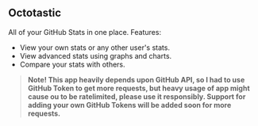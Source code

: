 ## Octotastic

All of your GitHub Stats in one place. Features:
- View your own stats or any other user's stats.
- View advanced stats using graphs and charts.
- Compare your stats with others.

> **Note! This app heavily depends upon GitHub API, so I had to use GitHub Token to get more requests, but heavy usage of app might cause ou to be ratelimited, please use it responsibly. Support for adding your own GitHub Tokens will be added soon for more requests.**

